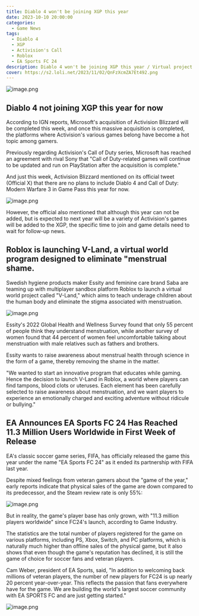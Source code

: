 ```yaml
---
title: Diablo 4 won't be joining XGP this year
date: 2023-10-10 20:00:00
categories:
  - Game News
tags:
  - Diablo 4
  - XGP
  - Activision's Call
  - Roblox
  - EA Sports FC 24
description: Diablo 4 won't be joining XGP this year / Virtual project to eliminate "menstrual shame" launched
cover: https://s2.loli.net/2023/11/02/QnFzXcmZA7Et492.png
---
```

![image.png](https://s2.loli.net/2023/11/02/QnFzXcmZA7Et492.png)

## Diablo 4 not joining XGP this year for now

According to IGN reports, Microsoft's acquisition of Activision Blizzard will be completed this week, and once this massive acquisition is completed, the platforms where Activision's various games belong have become a hot topic among gamers.

Previously regarding Activision's Call of Duty series, Microsoft has reached an agreement with rival Sony that "Call of Duty-related games will continue to be updated and run on PlayStation after the acquisition is complete."

And just this week, Activision Blizzard mentioned on its official tweet (Official X) that there are no plans to include Diablo 4 and Call of Duty: Modern Warfare 3 in Game Pass this year for now.

![image.png](https://s2.loli.net/2023/11/02/c42uOGrKHbaEWqS.png)

However, the official also mentioned that although this year can not be added, but is expected to next year will be a variety of Activision's games will be added to the XGP, the specific time to join and game details need to wait for follow-up news.


## Roblox is launching V-Land, a virtual world program designed to eliminate "menstrual shame.

Swedish hygiene products maker Essity and feminine care brand Saba are teaming up with multiplayer sandbox platform Roblox to launch a virtual world project called "V-Land," which aims to teach underage children about the human body and eliminate the stigma associated with menstruation.

![image.png](https://s2.loli.net/2023/11/02/h8Gz4teC3OgsaoV.png)

Essity's 2022 Global Health and Wellness Survey found that only 55 percent of people think they understand menstruation, while another survey of women found that 44 percent of women feel uncomfortable talking about menstruation with male relatives such as fathers and brothers.

Essity wants to raise awareness about menstrual health through science in the form of a game, thereby removing the shame in the matter.

"We wanted to start an innovative program that educates while gaming. Hence the decision to launch V-Land in Roblox, a world where players can find tampons, blood clots or uteruses. Each element has been carefully selected to raise awareness about menstruation, and we want players to experience an emotionally charged and exciting adventure without ridicule or bullying."


## EA Announces EA Sports FC 24 Has Reached 11.3 Million Users Worldwide in First Week of Release

EA's classic soccer game series, FIFA, has officially released the game this year under the name "EA Sports FC 24" as it ended its partnership with FIFA last year.

Despite mixed feelings from veteran gamers about the "game of the year," early reports indicate that physical sales of the game are down compared to its predecessor, and the Steam review rate is only 55%:

![image.png](https://s2.loli.net/2023/11/02/msKgHnFAURluqBd.png)

But in reality, the game's player base has only grown, with "11.3 million players worldwide" since FC24's launch, according to Game Industry.

The statistics are the total number of players registered for the game on various platforms, including PS, Xbox, Switch, and PC platforms, which is naturally much higher than offline sales of the physical game, but it also shows that even though the game's reputation has declined, it is still the game of choice for soccer fans and veteran players.

Cam Weber, president of EA Sports, said, "In addition to welcoming back millions of veteran players, the number of new players for FC24 is up nearly 20 percent year-over-year. This reflects the passion that fans everywhere have for the game. We are building the world's largest soccer community with EA SPORTS FC and are just getting started."

![image.png](https://s2.loli.net/2023/10/31/GdRVvyo5CtnDJ82.png)
